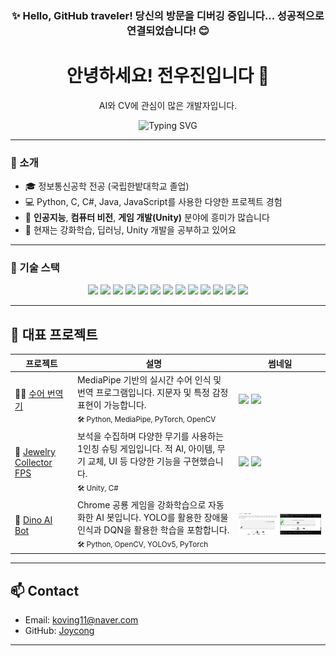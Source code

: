 
<h3 align="center">✨ Hello, GitHub traveler! 당신의 방문을 디버깅 중입니다... 성공적으로 연결되었습니다! 😊</h3>


<!-- 이름 및 소개 -->
<h1 align="center">안녕하세요! 전우진입니다 👋</h1>
<p align="center">AI와 CV에 관심이 많은 개발자입니다.</p>

<!-- 타이핑 애니메이션 -->
<p align="center">
  <img src="https://readme-typing-svg.herokuapp.com?font=Fira+Code&pause=1000&color=00C4FF&center=true&vCenter=true&width=600&lines=만나서+반갑습니다+🤗;인공지능,+CV+공부중입니다+👨‍💻;게임+개발,+파이썬+프로젝트+진행중입니다+:)" alt="Typing SVG" />
</p>


---

### 🧠 소개
- 🎓 정보통신공학 전공 (국립한밭대학교 졸업)
- 💻 Python, C, C#, Java, JavaScript를 사용한 다양한 프로젝트 경험
- 🤖 **인공지능**, **컴퓨터 비전**, **게임 개발(Unity)** 분야에 흥미가 많습니다
- 🌱 현재는 강화학습, 딥러닝, Unity 개발을 공부하고 있어요

---

### 🔧 기술 스택

<p align="center">
  <img src="https://img.shields.io/badge/Python-3776AB?style=flat-square&logo=python&logoColor=white"/>
  <img src="https://img.shields.io/badge/C%23-239120?style=flat-square&logo=c-sharp&logoColor=white"/>
  <img src="https://img.shields.io/badge/Java-007396?style=flat-square&logo=java&logoColor=white"/>
  <img src="https://img.shields.io/badge/C-00599C?style=flat-square&logo=c&logoColor=white"/>
  <img src="https://img.shields.io/badge/HTML5-E34F26?style=flat-square&logo=html5&logoColor=white"/>
  <img src="https://img.shields.io/badge/CSS3-1572B6?style=flat-square&logo=css3&logoColor=white"/>
  <img src="https://img.shields.io/badge/JavaScript-F7DF1E?style=flat-square&logo=javascript&logoColor=black"/>
  <img src="https://img.shields.io/badge/React-61DAFB?style=flat-square&logo=react&logoColor=black"/>
  <img src="https://img.shields.io/badge/PyTorch-EE4C2C?style=flat-square&logo=pytorch&logoColor=white"/>
  <img src="https://img.shields.io/badge/OpenCV-5C3EE8?style=flat-square&logo=opencv&logoColor=white"/>
  <img src="https://img.shields.io/badge/YOLOv5-00FFFF?style=flat-square&logo=github&logoColor=black"/>
  <img src="https://img.shields.io/badge/MediaPipe-FBBC05?style=flat-square&logo=google&logoColor=black"/>
  <img src="https://img.shields.io/badge/Unity-000000?style=flat-square&logo=unity&logoColor=white"/>
</p>


---

## 🌟 대표 프로젝트

| 프로젝트 | 설명 | 썸네일 |
|----------|------|--------|
| 🧏‍♂️ [수어 번역기](https://github.com/Joycong/Sign-Language-Translation-Program-with-Mediapipe) | MediaPipe 기반의 실시간 수어 인식 및 번역 프로그램입니다. 지문자 및 특정 감정 표현이 가능합니다.<br><sub>🛠 Python, MediaPipe, PyTorch, OpenCV</sub> | <img src="https://github.com/Joycong/Sign-Language-Translation-Program-with-Mediapipe/blob/main/docs/시연예시.jpg?raw=true" width="180"/> <img src="https://github.com/Joycong/Sign-Language-Translation-Program-with-Mediapipe/blob/main/docs/실행_결과_예시1.gif?raw=true" width="260"/> |
| 🔫 [Jewelry Collector FPS](https://github.com/Joycong/Jewelry-Collector-FPS) | 보석을 수집하며 다양한 무기를 사용하는 1인칭 슈팅 게임입니다. 적 AI, 아이템, 무기 교체, UI 등 다양한 기능을 구현했습니다.<br><sub>🛠 Unity, C#</sub> | <img src="https://github.com/Joycong/Jewelry-Collector-FPS/blob/main/docs/gifs/gameplay2.gif?raw=true" width="220"/> <img src="https://github.com/Joycong/Jewelry-Collector-FPS/blob/main/docs/gifs/weapon-change.gif?raw=true" width="220"/> |
| 🦖 [Dino AI Bot](https://github.com/Joycong/dino-ai-bot) | Chrome 공룡 게임을 강화학습으로 자동화한 AI 봇입니다. YOLO를 활용한 장애물 인식과 DQN을 활용한 학습을 포함합니다.<br><sub>🛠 Python, OpenCV, YOLOv5, PyTorch</sub> |<img src="https://github.com/Joycong/dino-ai-bot/blob/main/docs/yolo_detection_demo.gif?raw=true" width="450"/> |

---

## 📫 Contact

- Email: koving11@naver.com
- GitHub: [Joycong](https://github.com/Joycong)

---
